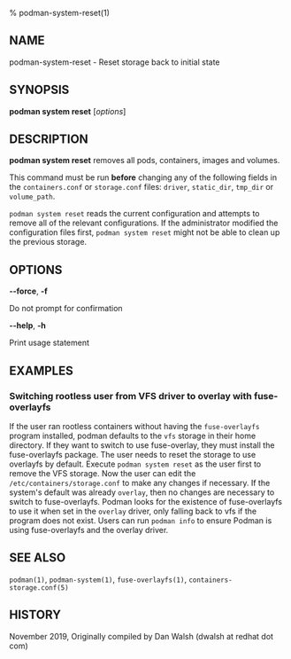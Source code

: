 % podman-system-reset(1)

## NAME
podman\-system\-reset - Reset storage back to initial state

## SYNOPSIS
**podman system reset** [*options*]

## DESCRIPTION
**podman system reset** removes all pods, containers, images and volumes.

This command must be run **before** changing any of the following fields in the
`containers.conf` or `storage.conf` files: `driver`, `static_dir`, `tmp_dir`
or `volume_path`.

`podman system reset` reads the current configuration and attempts to remove all
of the relevant configurations. If the administrator modified the configuration files first,
`podman system reset` might not be able to clean up the previous storage.

## OPTIONS
**--force**, **-f**

Do not prompt for confirmation

**--help**, **-h**

Print usage statement

## EXAMPLES

### Switching rootless user from VFS driver to overlay with fuse-overlayfs

If the user ran rootless containers without having the `fuse-overlayfs` program
installed, podman defaults to the `vfs` storage in their home directory. If they
want to switch to use fuse-overlay, they must install the fuse-overlayfs
package. The user needs to reset the storage to use overlayfs by default.
Execute `podman system reset` as the user first to remove the VFS storage. Now
the user can edit the `/etc/containers/storage.conf` to make any changes if
necessary. If the system's default was already `overlay`, then no changes are
necessary to switch to fuse-overlayfs. Podman looks for the existence of
fuse-overlayfs to use it when set in the `overlay` driver, only falling back to vfs
if the program does not exist. Users can run `podman info` to ensure Podman is
using fuse-overlayfs and the overlay driver.

## SEE ALSO
`podman(1)`, `podman-system(1)`, `fuse-overlayfs(1)`, `containers-storage.conf(5)`

## HISTORY
November 2019, Originally compiled by Dan Walsh (dwalsh at redhat dot com)
